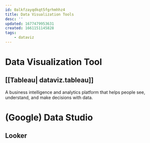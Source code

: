 ```yaml
---
id: 0alkfzayqdkqt5fgrhmhhz4
title: Data Visualization Tools
desc: ''
updated: 1677479953631
created: 1661151145828
tags:
    - dataviz
---
```

# Data Visualization Tool

## [[Tableau| dataviz.tableau]]

A business intelligence and analytics platform that helps people see, understand, and make decisions with data.

# (Google) Data Studio

## Looker